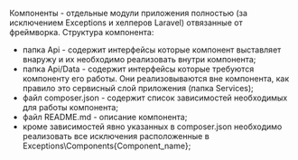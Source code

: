 Компоненты - отдельные модули приложения полностью (за исключением Exceptions и хелперов Laravel) отвязанные от фреймворка.
Структура компонента: 
 - папка Api - содержит интерфейсы которые компонент выставляет внаружу и их необходимо реализовать внутри компонента;
 - папка Api/Data - содержит интерфейсы которые требуются компоненту его работы. Они реализовываются вне компонента, как правило это сервисный слой приложения (папка Services);
 - файл composer.json - содержит список зависимостей необходимых для работы компонента;
 - файл README.md - описание компонента;
 - кроме зависимостей явно указанных в composer.json необходимо реализовать все исключения расположенные в Exceptions\Components\{Component_name};
